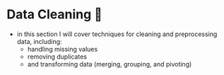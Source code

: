 <h1> Data Cleaning 🧹</h1>

- in this section I will cover techniques for cleaning and preprocessing data, including:
  - handling missing values
  - removing duplicates
  - and transforming data (merging, grouping, and pivoting)
